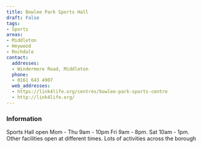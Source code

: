 ```yaml
---
title: Bowlee Park Sports Hall
draft: False
tags:
- Sports
areas:
- Middleton
- Heywood
- Rochdale
contact:
  addresses:
  - Windermere Road, Middleton
  phone:
  - 0161 643 4907
  web_addresses:
  - https://link4life.org/centres/bowlee-park-sports-centre
  - http://link4life.org/
---
```


### Information
Sports Hall open Mom - Thu 9am - 10pm
Fri 9am - 8pm.  Sat 10am - 1pm.
Other facilities open at different times.
Lots of activities across the borough

